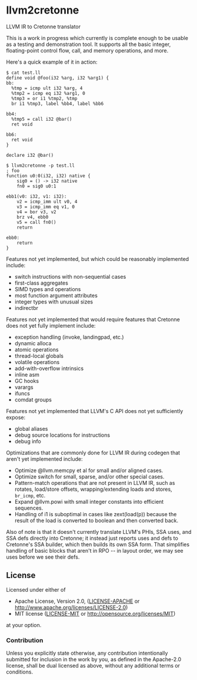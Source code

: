 # llvm2cretonne
LLVM IR to Cretonne translator

This is a work in progress which currently is complete enough to be usable as a
testing and demonstration tool. It supports all the basic integer, floating-point
control flow, call, and memory operations, and more.

Here's a quick example of it in action:

```
$ cat test.ll
define void @foo(i32 %arg, i32 %arg1) {
bb:
  %tmp = icmp ult i32 %arg, 4
  %tmp2 = icmp eq i32 %arg1, 0
  %tmp3 = or i1 %tmp2, %tmp
  br i1 %tmp3, label %bb4, label %bb6

bb4:
  %tmp5 = call i32 @bar()
  ret void

bb6:
  ret void
}

declare i32 @bar()

$ llvm2cretonne -p test.ll
; foo
function u0:0(i32, i32) native {
    sig0 = () -> i32 native
    fn0 = sig0 u0:1

ebb1(v0: i32, v1: i32):
    v2 = icmp_imm ult v0, 4
    v3 = icmp_imm eq v1, 0
    v4 = bor v3, v2
    brz v4, ebb0
    v5 = call fn0()
    return

ebb0:
    return
}
```

Features not yet implemented, but which could be reasonably implemented include:
 - switch instructions with non-sequential cases
 - first-class aggregates
 - SIMD types and operations
 - most function argument attributes
 - integer types with unusual sizes
 - indirectbr

Features not yet implemented that would require features that Cretonne does not
yet fully implement include:
 - exception handling (invoke, landingpad, etc.)
 - dynamic alloca
 - atomic operations
 - thread-local globals
 - volatile operations
 - add-with-overflow intrinsics
 - inline asm
 - GC hooks
 - varargs
 - ifuncs
 - comdat groups

Features not yet implemented that LLVM's C API does not yet sufficiently expose:
 - global aliases
 - debug source locations for instructions
 - debug info

Optimizations that are commonly done for LLVM IR during codegen that aren't yet
implemented include:
 - Optimize @llvm.memcpy et al for small and/or aligned cases.
 - Optimize switch for small, sparse, and/or other special cases.
 - Pattern-match operations that are not present in LLVM IR, such as
   rotates, load/store offsets, wrapping/extending loads and stores,
   `br_icmp`, etc.
 - Expand @llvm.powi with small integer constants into efficient sequences.
 - Handling of i1 is suboptimal in cases like zext(load(p)) because the result
   of the load is converted to boolean and then converted back.

Also of note is that it doesn't currently translate LLVM's PHIs, SSA uses, and
SSA defs directly into Cretonne; it instead just reports uses and defs to
Cretonne's SSA builder, which then builds its own SSA form. That simplifies
handling of basic blocks that aren't in RPO -- in layout order, we may see uses
before we see their defs.

## License

Licensed under either of

 * Apache License, Version 2.0, ([LICENSE-APACHE](LICENSE-APACHE) or http://www.apache.org/licenses/LICENSE-2.0)
 * MIT license ([LICENSE-MIT](LICENSE-MIT) or http://opensource.org/licenses/MIT)

at your option.

### Contribution

Unless you explicitly state otherwise, any contribution intentionally submitted
for inclusion in the work by you, as defined in the Apache-2.0 license, shall be dual licensed as above, without any
additional terms or conditions.
